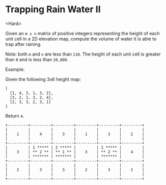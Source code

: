 # Trapping Rain Water II

\<Hard>

Given an `m x n` matrix of positive integers representing the height of each
unit cell in a 2D elevation map, compute the volume of water it is able to trap
after raining.

Note: both `m` and `n` are less than `110`. The height of each unit cell is
greater than `0` and is less than `20,000`.

Example:

Given the following 3x6 height map:
```
[
  [1, 4, 3, 1, 3, 2],
  [3, 2, 1, 3, 2, 4],
  [2, 3, 3, 2, 3, 1]
]
```
Return `4`.

```
+---------+---------+---------+---------+---------+---------+
|         |         |         |         |         |         |
|    1    |    4    |    3    |    1    |    3    |    2    |
|         |         |         |         |         |         |
+---------+---------+---------+---------+---------+---------+
|         | 1 ***** | 2 ***** |         | 1 ***** |         |
|    3    | ** 2 ** | ** 1 ** |    3    | ** 2 ** |    4    |
|         | ******* | ******* |         | ******* |         |
+---------+---------+---------+---------+---------+---------+
|         |         |         |         |         |         |
|    2    |    3    |    3    |    2    |    3    |    1    |
|         |         |         |         |         |         |
+---------+---------+---------+---------+---------+---------+
```
